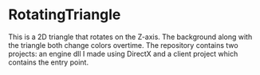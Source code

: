 # RotatingTriangle
This is a 2D triangle that rotates on the Z-axis. The background along with the triangle both change colors overtime.
The repository contains two projects: an engine dll I made using DirectX and a client project which contains the entry point.
